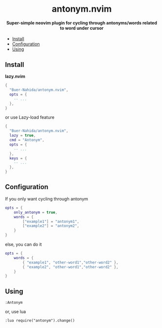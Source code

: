 <h1 align="center">antonym.nvim</h1>
<h4 align="center">Super-simple neovim plugin for cycling through antonyms/words related to word under cursor</h4>

<!--toc:start-->
- [Install](#install)
- [Configuration](#configuration)
- [Using](#using)
<!--toc:end-->

## Install

**lazy.nvim**

```lua
{
  "Buer-Nahida/antonym.nvim",
  opts = {
    -- ...
  },
}
```

or use Lazy-load feature

```lua
{
  "Buer-Nahida/antonym.nvim",
  lazy = true,
  cmd = "Antonym",
  opts = {
    -- ...
  },
  keys = {
    -- ...
  },
}
```

## Configuration

If you only want cycling through antonym

```lua
opts = {
    only_antonym = true,
    words = {
        ["example1"] = "antonym1",
        ["example2"] = "antonym2",
    }
}
```

else, you can do it

```lua
opts = {
    words = {
        { "example1", "other-word1","other-word2" },
        { "example2", "other-word1","other-word2" },
    }
}
```

## Using

```vim
:Antonym
```

or, use lua

```vim
:lua require("antonym").change()
```
